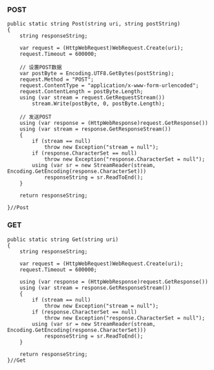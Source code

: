 ### POST
	public static string Post(string uri, string postString)
    {
        string responseString;
    
        var request = (HttpWebRequest)WebRequest.Create(uri);
        request.Timeout = 600000;
    
        // 设置POST数据
        var postByte = Encoding.UTF8.GetBytes(postString);
        request.Method = "POST";
        request.ContentType = "application/x-www-form-urlencoded";
        request.ContentLength = postByte.Length;
        using (var stream = request.GetRequestStream())
            stream.Write(postByte, 0, postByte.Length);
    
        // 发送POST
        using (var response = (HttpWebResponse)request.GetResponse())
        using (var stream = response.GetResponseStream())
        {
            if (stream == null)
                throw new Exception("stream = null");
            if (response.CharacterSet == null)
                throw new Exception("response.CharacterSet = null");
            using (var sr = new StreamReader(stream, Encoding.GetEncoding(response.CharacterSet)))
                responseString = sr.ReadToEnd();
        }
    
        return responseString;
    
    }//Post
    
### GET
    public static string Get(string uri)
    {
        string responseString;
    
        var request = (HttpWebRequest)WebRequest.Create(uri);
        request.Timeout = 600000;
    
        using (var response = (HttpWebResponse)request.GetResponse())
        using (var stream = response.GetResponseStream())
        {
            if (stream == null)
                throw new Exception("stream = null");
            if (response.CharacterSet == null)
                throw new Exception("response.CharacterSet = null");
            using (var sr = new StreamReader(stream, Encoding.GetEncoding(response.CharacterSet)))
                responseString = sr.ReadToEnd();
        }
    
        return responseString;
    }//Get
